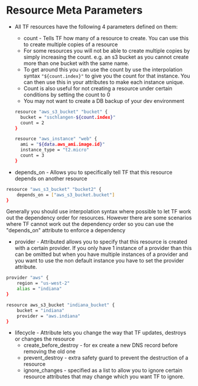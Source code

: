# Resource Meta Parameters
- All TF resources have the following 4 parameters defined on them:
  - count - Tells TF how many of a resource to create. You can use this to create multiple copies of a resource
  - For some resources you will not be able to create multiple copies by simply increasing the count. e.g. an s3 bucket as you cannot create more than one bucket with the same name.
  - To get around this you can use the count by use the interpolation syntax `"${count.index}"` to give you the count for that instance. You can then use this in your attributes to make each instance unique.
  - Count is also useful for not creating a resource under certain conditions by setting the count to 0
  - You may not want to create a DB backup of your dev environment
  
  ```sh
  resource "aws_s3_bucket" "bucket" {
    bucket = "sschlangen-${count.index}"
    count = 2
  }
  
  ```
  
  ```sh
  resource "aws_instance" "web" {
    ami = "${data.aws_ami.image.id}"
    instance_type = "t2.micro"
    count = 3
  }
    ```

 - depends_on - Allows you to specifically tell TF that this resource depends on another resource

```sh
resource "aws_s3_bucket" "bucket2" {
    depends_on = ["aws_s3_bucket.bucket"]
}
```
Generally you should use interpolation syntax where possible to let TF work out the dependency order for resources. However there are some scenarios where TF cannot work out the dependency order so you can use the "depends_on" attribute to enforce a dependency 


  - provider - Attributed allows you to specify that this resource is created with a certain provider. If you only have 1 instance of a provider than this can be omitted but when you have multiple instances of a provider and you want to use the non default instance you have to set the provider attribute.

```sh
provider "aws" {
    region = "us-west-2"
    alias = "indiana"
}

resource aws_s3_bucket "indiana_bucket" {
    bucket = "indiana"
    provider = "aws.indiana"
}

```
  - lifecycle - Attribute lets you change the way that TF updates, destroys or changes the resource
    - create_before_destroy - for ex create a new DNS record before removing the old one
    - prevent_destroy - extra safety guard to prevent the destruction of a resource
    - ignore_changes - specified as a list to allow you to ignore certain resource attributes that may change which you want TF to ignore.